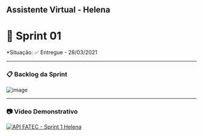 ## Assistente Virtual - Helena 

# 🧩 Sprint 01
*Situação: ✅ Entregue - 28/03/2021 <br>

---

### 📋 Backlog da Sprint

![image](https://user-images.githubusercontent.com/48994698/112762974-db4e9400-8fd8-11eb-8162-434332177637.png) <br>

---

### 📷 Vídeo Demonstrativo
[![API FATEC - Sprint 1 Helena](https://img.youtube.com/vi/wAnPilgHysk/0.jpg)](https://www.youtube.com/watch?v=wAnPilgHysk "API FATEC - Sprint 1 Helena")

